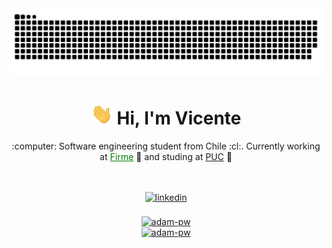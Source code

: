 <div align="center" >
  <a href="https://www.github.com/vicentezaror">
    <img src="https://raw.githubusercontent.com/vicentezaror/vicentezaror/main/img/grid-snake.svg" alt="snake"/>
  </a>
</div>

<h1 align="center"><a href="https://www.github.com/vicentezaror"><img width="35" src="https://raw.githubusercontent.com/vicentezaror/vicentezaror/main/img/waving.gif"></a> Hi, I'm Vicente</h1>

<div align="center" >
  <p>:computer: Software engineering student from Chile :cl:. Currently working at <a href="https://www.firme.app" target="_blank" style="color: green;">Firme</a> 📝 and studing at <a href="https://www.uc.cl" target="_blank">PUC<a> 🏫</p>
</div>

<br />
<div align="center" >
  <a href="https://www.github.com/vicentezaror">
  <img src="https://komarev.com/ghpvc/?username=vicentezaror&style=flat&color=gray" alt="" />
</div>
<div align="center" >
  <a href="https://www.linkedin.com/in/vicentezaror" target="_blank">
    <img src=https://img.shields.io/badge/linkedin-%2300acee.svg?color=405DE6&style=for-the-badge&logo=linkedin&logoColor=white alt=linkedin style="margin-bottom: 5px;" />
  </a>
</div>
<br />

<div align="center" >
  <a href="https://www.github.com/vicentezaror">
    <img
      src="https://github-readme-stats.vercel.app/api?username=vicentezaror&show_icons=true&locale=en&bg_color=0d1117&text_color=ffffff&repo=convoychat"
      alt="adam-pw"
    />
  </a>
</div>
<div align="center" >
  <a href="https://www.github.com/vicentezaror">
    <img
      src="https://github-readme-stats.vercel.app/api/top-langs?username=vicentezaror&show_icons=true&locale=en&bg_color=0d1117&text_color=ffffff&layout=compact"
      alt="adam-pw" 
      bg_color=#808080
    />
  </a>
</div>
